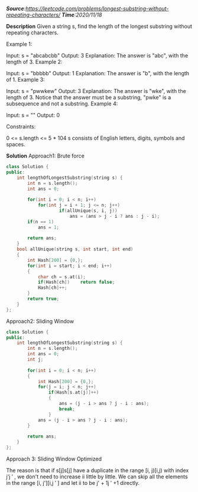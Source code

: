 ***Source**:https://leetcode.com/problems/longest-substring-without-repeating-characters/
**Time**:2020/11/18*

**Description**
Given a string s, find the length of the longest substring without repeating characters.

 

Example 1:

Input: s = "abcabcbb"
Output: 3
Explanation: The answer is "abc", with the length of 3.
Example 2:

Input: s = "bbbbb"
Output: 1
Explanation: The answer is "b", with the length of 1.
Example 3:

Input: s = "pwwkew"
Output: 3
Explanation: The answer is "wke", with the length of 3.
Notice that the answer must be a substring, "pwke" is a subsequence and not a substring.
Example 4:

Input: s = ""
Output: 0
 

Constraints:

0 <= s.length <= 5 * 104
s consists of English letters, digits, symbols and spaces.


**Solution**
Approach1: Brute force

```cpp
class Solution {
public:
    int lengthOfLongestSubstring(string s) {
        int n = s.length();
        int ans = 0;
        
        for(int i = 0; i < n; i++)
            for(int j = i + 1; j <= n; j++)
                    if(allUnique(s, i, j))
                        ans = (ans > j - i ? ans : j - i);
        if(n == 1)
            ans = 1;
        
        return ans;
    }
    bool allUnique(string s, int start, int end)
    {
        int Hash[200] = {0,};
        for(int i = start; i < end; i++)
        {
            char ch = s.at(i);
            if(Hash[ch])    return false;
            Hash[ch]++;
        }
        return true;
    }
};
```

Approach2: Sliding Window

```cpp
class Solution {
public:
    int lengthOfLongestSubstring(string s) {
        int n = s.length();
        int ans = 0;
        int j;
        
        for(int i = 0; i < n; i++)
        {
            int Hash[200] = {0,};
            for(j = i; j < n; j++)
                if(Hash[s.at(j)]++)
                {
                    ans = (j - i > ans ? j - i : ans);
                    break;
                }
            ans = (j - i > ans ? j - i : ans);
        }
        
        return ans;
    }
};
```

Approach 3: Sliding Window Optimized

The reason is that if s[j]s[j] have a duplicate in the range [i, j)[i,j) with index j'j 
′
 , we don't need to increase ii little by little. We can skip all the elements in the range [i, j'][i,j 
′
 ] and let ii to be j' + 1j 
′
 +1 directly.
